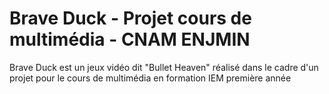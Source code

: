 # Brave Duck - Projet cours de multimédia - CNAM ENJMIN

Brave Duck est un jeux vidéo dit "Bullet Heaven" réalisé dans le cadre d'un projet pour le cours de multimédia en formation IEM première année
